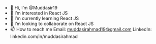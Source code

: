 - 👋 Hi, I’m @Muddasir19
- 👀 I’m interested in React JS
- 🌱 I’m currently learning React JS
- 💞️ I’m looking to collaborate on React JS
- 📫 How to reach me
      Email: muddasirahmad19@gmail.com
      LinkedIn: linkedin.com/in/muddasirahmad
<!---
Muddasir19/Muddasir19 is a ✨ special ✨ repository because its `README.md` (this file) appears on your GitHub profile.
You can click the Preview link to take a look at your changes.
--->
